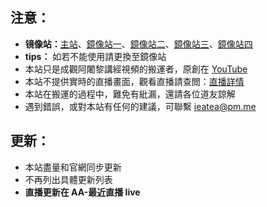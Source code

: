 ## 注意：

- **镜像站：**[主站](https://www.zentea.cc)、[鏡像站一](https://v.zentea.cc)、[鏡像站二](https://zentea.cc)、[鏡像站三](https://tv.zentea.cc)、[鏡像站四](http://vd.zentea.cc:5244)
- **tips：** 如若不能使用請更換至鏡像站
- 本站只是成觀阿闍黎講經視頻的搬運者，原創在 [YouTube](https://www.youtube.com/user/abtempleorg)
- 本站不提供實時的直播畫面，觀看直播請查閲：[直播詳情](https://www.abtemple.org/index.php?route=information/information&information_id=10)
- 本站在搬運的過程中，難免有紕漏，還請各位道友諒解
- 遇到錯誤，或對本站有任何的建議，可聯繫 <ieatea@pm.me>

## 更新：

- 本站盡量和官網同步更新
- 不再列出具體更新列表
- **直播更新在 AA-最近直播 live**
